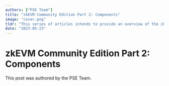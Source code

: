 ```yaml
---
authors: ["PSE Team"]
title: "zkEVM Community Edition Part 2: Components"
image: "cover.png"
tldr: "This series of articles intends to provide an overview of the zkEVM Community Edition in a way that is broadly accessible. Part 2 is a summary of the common components used in most zkEVMs."
date: "2023-05-23"
---
```


# zkEVM Community Edition Part 2: Components

This post was authored by the PSE Team.
